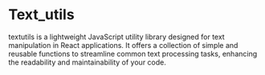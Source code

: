 # Text_utils
textutils is a lightweight JavaScript utility library designed for text manipulation in React applications. It offers a collection of simple and reusable functions to streamline common text processing tasks, enhancing the readability and maintainability of your code. 
